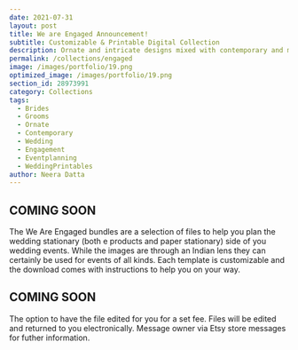 ```yaml
---
date: 2021-07-31 
layout: post
title: We are Engaged Announcement!
subtitle: Customizable & Printable Digital Collection
description: Ornate and intricate designs mixed with contemporary and modern stationary options. 
permalink: /collections/engaged
image: /images/portfolio/19.png
optimized_image: /images/portfolio/19.png
section_id: 28973991
category: Collections
tags:
  - Brides
  - Grooms
  - Ornate
  - Contemporary
  - Wedding
  - Engagement
  - Eventplanning
  - WeddingPrintables
author: Neera Datta
---
```


## COMING SOON

The We Are Engaged bundles are a selection of files to help you plan the wedding stationary (both e products and paper stationary) side of you wedding events. While the images are through an Indian lens they can certainly be used for events of all kinds. Each template is customizable and the download comes with instructions to help you on your way. 

## COMING SOON

The option to have the file edited for you for a set fee. Files will be edited and returned to you electronically. Message owner via Etsy store messages for futher information. 














